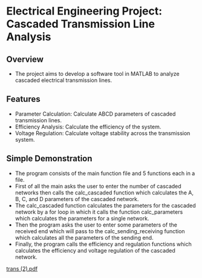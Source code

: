 # Electrical Engineering Project: Cascaded Transmission Line Analysis

## Overview
- The project aims to develop a software tool in MATLAB to analyze cascaded electrical transmission lines. 

## Features
- Parameter Calculation: Calculate ABCD parameters of cascaded transmission lines.
- Efficiency Analysis: Calculate the efficiency of the system.
- Voltage Regulation: Calculate voltage stability across the transmission system.

## Simple Demonstration
- The program consists of the main function file and 5 functions each in a file.
- First of all the main asks the user to enter the number of cascaded networks then calls the calc_cascaded function which calculates the A, B, C, and D parameters of the cascaded network.
- The calc_cascaded function calculates the parameters for the cascaded network by a for loop in which it calls the function calc_parameters which calculates the parameters for a single network.
- Then the program asks the user to enter some parameters of the received end which will pass to the calc_sending_receiving function which calculates all the parameters of the sending end.
- Finally, the program calls the efficiency and regulation functions which calculates the efficiency and voltage regulation of the cascaded network.

 [trans (2).pdf](https://github.com/MazenMahmoud-IEEE/Transmission_Lines_Parameters/files/15029682/trans.2.pdf)


